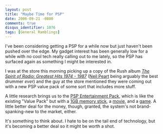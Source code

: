 ```yaml
---
layout: post
title: "Maybe Time for PSP"
date: 2006-09-21 -0800
comments: true
disqus_identifier: 1076
tags: [General Ramblings]
---
```

I've been considering getting a PSP for a while now but just haven't
been pushed over the edge. My gadget interest has been generally low for
a while with no cool tech really calling out to me lately, so the PSP
has surfaced again as something I might be interested in.

 I was at the store this morning picking up a copy of the Rush album
[*The Spirit of Radio: Greatest Hits 1974 -
1987*](http://www.amazon.com/exec/obidos/ASIN/B0000794FS/mhsvortex)
([Neil Peart](http://www.neilpeart.net/) being arguably the best drummer
*ever*) and the guy at the store mentioned they were coming out with a
new PSP value pack of some sort that includes more stuff.

 A little research brings us to the [PSP Entertainment
Pack](http://www.amazon.com/exec/obidos/ASIN/B000HTUY4Q/mhsvortex),
which is like the existing "Value Pack" but with a [1GB memory
stick](http://www.amazon.com/exec/obidos/ASIN/B00076SC4S/mhsvortex), a
[movie](http://www.amazon.com/exec/obidos/ASIN/B000ALM4BW/mhsvortex),
and a
[game](http://www.amazon.com/exec/obidos/ASIN/B000057URK/mhsvortex). A
little better deal for the money, though, granted, the system's not
brand-spanking-new to the market, either.

 It's something to think about. I hate to be on the tail end of
technology, but it's becoming a better deal so it might be worth a
shot.
